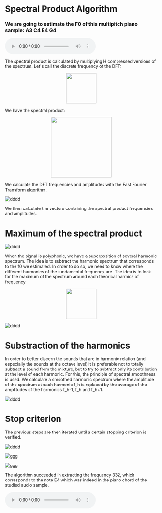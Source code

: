 # Spectral Product Algorithm



### We are going to estimate the F0 of this multipitch piano sample: A3 C4 E4 G4

<audio controls>
  <source src="samples/A3C4E4G4_piano.mp3" type="audio/mp3">
Your browser does not support the audio element.
</audio>



The spectral product is calculated by multiplying H compressed versions of the spectrum. Let's call the discrete frequency of the DFT:



<p align="center"><img src="Images/fk.png" width="100"></p>


We have the spectral product: 

<p align="center"><img src="Images/produit.png" width="200"></p>

We calculate the DFT frequencies and amplitudes with the Fast Fourier Transform algorithm.


![dddd ](Images/Spectrum.png "DFT Signal Spectrum" )



We then calculate the vectors containing the spectral product frequencies and amplitudes. 

# Maximum of the spectral product

![dddd ](Images/fo_estimation.png  "Maximum amplitude estimation" )



When the signal is polyphonic, we have a superposition of several harmonic spectrum. The idea is to subtract the harmonic spectrum that corresponds to the f0 we estimated. In order to do so, we need to know where the different harmonics of the fundamental frequency are. The idea is to look for the maximum of the spectrum around each theorical harmics of frequency 
<p align="center"><img src="Images/fh.png" width="100"></p>

![dddd ](Images/substraction_harmonics.png  "Detection of the Harmonics" )

# Substraction of the harmonics
In order to better discern the sounds that are in harmonic relation (and especially the sounds at the octave level) it is preferable not to totally subtract a sound from the mixture, but to try to subtract only its contribution at the level of each harmonic. For this, the principle of spectral smoothness is used. We calculate a smoothed harmonic spectrum where the amplitude of the spectrum at each harmonic f_h is replaced by the average of the amplitudes of the harmonics f_h-1, f_h and f_h+1.

![dddd ](Images/spectral_smoothness.png  "Substraction of the Harmonics" )

# Stop criterion

The previous steps are then iterated until a certain stopping criterion is verified.


![dddd ](Images/algorithm_process.png  "Substraction of the rmonics" )


![ggg ](Images/algorithm_process2.png "Loudness Source et Loudness Reconstruite du sample 5")


![ggg ](Images/algorithm_process3.png "Loudness Source et Loudness Reconstruite du sample 5")

The algorithm succeeded in extracting the frequency 332, which corresponds to the note E4 which was indeed in the piano chord of the studied audio sample. 

<audio controls>
  <source src="samples/A4_piano.mp3" type="audio/mp3">
Your browser does not support the audio element.
</audio>
